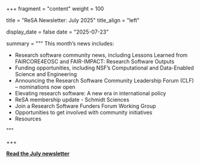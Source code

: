 +++ 
fragment = "content" 
weight = 100

title = "ReSA Newsletter: July 2025" 
title_align = "left"

display_date = false 
date = "2025-07-23"

summary = """ 
This month’s news includes:

* Research software community news, including Lessons Learned from FAIRCORE4EOSC and FAIR-IMPACT: Research Software Outputs
* Funding opportunities, including NSF’s Computational and Data-Enabled Science and Engineering
* Announcing the Research Software Community Leadership Forum (CLF) – nominations now open
* Elevating research software: A new era in international policy
* ReSA membership update - Schmidt Sciences 
* Join a Research Software Funders Forum Working Group
* Opportunities to get involved with community initiatives
* Resources

"""

+++

**[Read the July newsletter](https://preview.mailerlite.io/preview/778129/emails/160562416771401098)**
